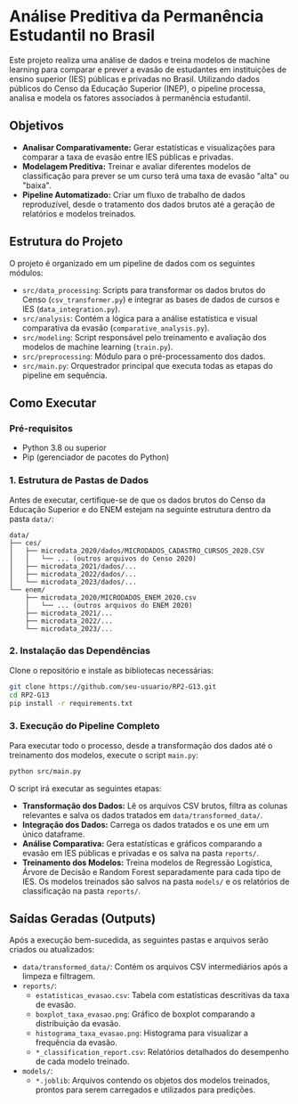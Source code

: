 # Análise Preditiva da Permanência Estudantil no Brasil

Este projeto realiza uma análise de dados e treina modelos de machine learning para comparar e prever a evasão de estudantes em instituições de ensino superior (IES) públicas e privadas no Brasil. Utilizando dados públicos do Censo da Educação Superior (INEP), o pipeline processa, analisa e modela os fatores associados à permanência estudantil.

## Objetivos

- **Analisar Comparativamente:** Gerar estatísticas e visualizações para comparar a taxa de evasão entre IES públicas e privadas.
- **Modelagem Preditiva:** Treinar e avaliar diferentes modelos de classificação para prever se um curso terá uma taxa de evasão "alta" ou "baixa".
- **Pipeline Automatizado:** Criar um fluxo de trabalho de dados reproduzível, desde o tratamento dos dados brutos até a geração de relatórios e modelos treinados.

## Estrutura do Projeto

O projeto é organizado em um pipeline de dados com os seguintes módulos:

- `src/data_processing`: Scripts para transformar os dados brutos do Censo (`csv_transformer.py`) e integrar as bases de dados de cursos e IES (`data_integration.py`).
- `src/analysis`: Contém a lógica para a análise estatística e visual comparativa da evasão (`comparative_analysis.py`).
- `src/modeling`: Script responsável pelo treinamento e avaliação dos modelos de machine learning (`train.py`).
- `src/preprocessing`: Módulo para o pré-processamento dos dados.
- `src/main.py`: Orquestrador principal que executa todas as etapas do pipeline em sequência.

## Como Executar

### Pré-requisitos

- Python 3.8 ou superior
- Pip (gerenciador de pacotes do Python)

### 1. Estrutura de Pastas de Dados

Antes de executar, certifique-se de que os dados brutos do Censo da Educação Superior e do ENEM estejam na seguinte estrutura dentro da pasta `data/`:

```
data/
├── ces/
│   ├── microdata_2020/dados/MICRODADOS_CADASTRO_CURSOS_2020.CSV
│   │   └── ... (outros arquivos do Censo 2020)
│   ├── microdata_2021/dados/...
│   ├── microdata_2022/dados/...
│   └── microdata_2023/dados/...
└── enem/
    ├── microdata_2020/MICRODADOS_ENEM_2020.csv
    │   └── ... (outros arquivos do ENEM 2020)
    ├── microdata_2021/...
    ├── microdata_2022/...
    └── microdata_2023/...
```

### 2. Instalação das Dependências

Clone o repositório e instale as bibliotecas necessárias:

```bash
git clone https://github.com/seu-usuario/RP2-G13.git
cd RP2-G13
pip install -r requirements.txt
```

### 3. Execução do Pipeline Completo

Para executar todo o processo, desde a transformação dos dados até o treinamento dos modelos, execute o script `main.py`:

```bash
python src/main.py
```

O script irá executar as seguintes etapas:

- **Transformação dos Dados:** Lê os arquivos CSV brutos, filtra as colunas relevantes e salva os dados tratados em `data/transformed_data/`.
- **Integração dos Dados:** Carrega os dados tratados e os une em um único dataframe.
- **Análise Comparativa:** Gera estatísticas e gráficos comparando a evasão em IES públicas e privadas e os salva na pasta `reports/`.
- **Treinamento dos Modelos:** Treina modelos de Regressão Logística, Árvore de Decisão e Random Forest separadamente para cada tipo de IES. Os modelos treinados são salvos na pasta `models/` e os relatórios de classificação na pasta `reports/`.

## Saídas Geradas (Outputs)

Após a execução bem-sucedida, as seguintes pastas e arquivos serão criados ou atualizados:

- `data/transformed_data/`: Contém os arquivos CSV intermediários após a limpeza e filtragem.
- `reports/`:
  - `estatisticas_evasao.csv`: Tabela com estatísticas descritivas da taxa de evasão.
  - `boxplot_taxa_evasao.png`: Gráfico de boxplot comparando a distribuição da evasão.
  - `histograma_taxa_evasao.png`: Histograma para visualizar a frequência da evasão.
  - `*_classification_report.csv`: Relatórios detalhados do desempenho de cada modelo treinado.
- `models/`:
  - `*.joblib`: Arquivos contendo os objetos dos modelos treinados, prontos para serem carregados e utilizados para predições.
